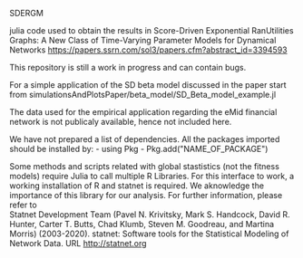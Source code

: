 SDERGM

julia code used to obtain the results in Score-Driven Exponential RanUtilities Graphs: A New Class of Time-Varying Parameter Models for Dynamical Networks https://papers.ssrn.com/sol3/papers.cfm?abstract_id=3394593


This repository is still a work in progress and can contain bugs.

For a simple application of the SD beta model discussed in the paper start from simulationsAndPlotsPaper/beta_model/SD_Beta_model_example.jl

The data used for the empirical application regarding the eMid financial network is not publicaly available, hence not included here.

We have not prepared a list of dependencies. All the packages imported should be installed by:
	- using Pkg
	- Pkg.add("NAME_OF_PACKAGE")

Some methods and scripts related with global stastistics (not the fitness models) require Julia to call multiple R Libraries. For this interface to work, a working installation of R and statnet is required. We aknowledge the importance of this library for our analysis. For further information, please refer to  
Statnet Development Team
(Pavel N. Krivitsky, Mark S. Handcock, David R. Hunter, Carter T. Butts, Chad Klumb, Steven M. Goodreau, and Martina Morris) (2003-2020).
statnet: Software tools for the Statistical Modeling of Network Data. 
URL http://statnet.org